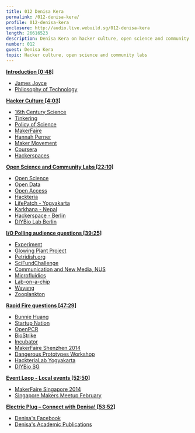 ```yaml
---
title: 012 Denisa Kera
permalink: /012-denisa-kera/
profile: 012-denisa-kera
enclosure: http://audio.live.webuild.sg/012-denisa-kera
length: 26616523
description: Denisa Kera on hacker culture, open science and community labs.
number: 012
guest: Denisa Kera
topic: Hacker culture, open science and community labs
---
```


**[Introduction [0:48]](#t=0:48)**

- [James Joyce](http://en.wikipedia.org/wiki/James_Joyce)
- [Philosophy of Technology](http://en.wikipedia.org/wiki/Philosophy_of_technology)

**[Hacker Culture [4:03]](#t=4:03)**

- [16th Century Science](http://en.wikipedia.org/wiki/Category:16th-century_scientists)
- [Tinkering](http://en.wikipedia.org/wiki/Tinker)
- [Policy of Science](http://en.wikipedia.org/wiki/Science_policy)
- [MakerFaire](http://makerfaire.com/)
- [Hannah Perner](http://www.plusea.at/)
- [Maker Movement](http://en.wikipedia.org/wiki/Maker_culture)
- [Coursera](https://www.coursera.org)
- [Hackerspaces](http://hackerspaces.org/wiki/)

**[Open Science and Community Labs [22:10]](#t=22:10)**

- [Open Science](http://en.wikipedia.org/wiki/Open_science)
- [Open Data](http://en.wikipedia.org/wiki/Open_data)
- [Open Access](http://en.wikipedia.org/wiki/Open_access)
- [Hackteria](http://hackteria.org/)
- [LifePatch - Yogyakarta](http://lifepatch.org/Main_Page)
- [Karkhana - Nepal](http://www.karkhana.asia/)
- [Hackerspace - Berlin](http://hackerspaces.org/wiki/Berlin)
- [DIYBio Lab Berlin](http://www.artlaboratory-berlin.org/home.htm)

**[I/O Polling audience questions [39:25]](#t=39:25)**

- [Experiment](https://experiment.com/)
- [Glowing Plant Project](https://en.wikipedia.org/wiki/Glowing_Plant_project)
- [Petridish.org](http://www.petridish.org/)
- [SciFundChallenge](http://scifundchallenge.org/)
- [Communication and New Media, NUS](http://www.fas.nus.edu.sg/cnm/)
- [Microfluidics](https://en.wikipedia.org/wiki/Microfluidics)
- [Lab-on-a-chip](https://en.wikipedia.org/wiki/Lab-on-a-chip)
- [Wayang](https://en.wikipedia.org/wiki/Wayang)
- [Zooplankton](https://en.wikipedia.org/wiki/Zooplankton)


**[Rapid Fire questions [47:29]](#t=47:29)**

- [Bunnie Huang](http://www.bunniestudios.com/)
- [Startup Nation](http://www.startupnation.com/)
- [OpenPCR](http://openpcr.org/)
- [BioStrike](https://brmlab.cz/project/biolab/biostrike)
- [Incubator](http://www.motherearthnews.com/diy/build-a-homemade-incubator-zmaz82mazglo.aspx)
- [MakerFaire Shenzhen 2014](http://www.shenzhenmakerfaire.com/)
- [Dangerous Prototypes Workshop](http://dangerousprototypes.com/2014/02/06/shenzhen-workshop-april-3-5-2014/)
- [HackteriaLab Yogyakarta](hackteria.org/wiki/index.php/HackteriaLab_2014_-_Yogyakarta#Green_Tech_Community)
- [DIYBio SG](https://www.facebook.com/groups/300351496770239)

**[Event Loop - Local events [52:50]](#t=52:50)**

- [MakerFaire Singapore 2014](http://makerfairesingapore.com/makers/)
- [Singapore Makers Meetup February](https://www.facebook.com/events/1398456883740565)

**[Electric Plug  – Connect with Denisa! [53:52]](#t=53:52)**

- [Denisa's Facebook](https://www.facebook.com/denisakera)
- [Denisa's Academic Publications](http://nus.academia.edu/DenisaKera)
